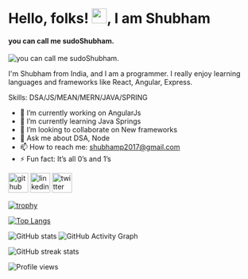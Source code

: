 # Hello, folks! <img src="https://raw.githubusercontent.com/MartinHeinz/MartinHeinz/master/wave.gif" width="30px">, I am Shubham 
#### you can call me sudoShubham.
![you can call me sudoShubham.](https://miro.medium.com/max/600/1*QgaXbAftmcfAQD597uBS3g.jpeg)

I'm Shubham from India, and I am a programmer. I really enjoy learning languages and frameworks like React, Angular, Express.

Skills: DSA/JS/MEAN/MERN/JAVA/SPRING

- 🔭 I’m currently working on AngularJs 
- 🌱 I’m currently learning Java Springs 
- 👯 I’m looking to collaborate on New frameworks 
- 💬 Ask me about DSA, Node 
- 📫 How to reach me: shubhamp2017@gmail.com 
- ⚡ Fun fact: It’s all 0’s and 1’s 


[<img src='https://cdn.jsdelivr.net/npm/simple-icons@3.0.1/icons/github.svg' alt='github' height='40'>](https://github.com/sudoShubham)  [<img src='https://cdn.jsdelivr.net/npm/simple-icons@3.0.1/icons/linkedin.svg' alt='linkedin' height='40'>](https://www.linkedin.com/in/https://www.linkedin.com/in/shubhampagare//)  [<img src='https://cdn.jsdelivr.net/npm/simple-icons@3.0.1/icons/twitter.svg' alt='twitter' height='40'>](https://twitter.com/https://twitter.com/shubhamp2017)  

[![trophy](https://github-profile-trophy.vercel.app/?username=sudoShubham)](https://github.com/ryo-ma/github-profile-trophy)

[![Top Langs](https://github-readme-stats.vercel.app/api/top-langs/?username=sudoShubham)](https://github.com/anuraghazra/github-readme-stats)

![GitHub stats](https://github-readme-stats.vercel.app/api?username=sudoShubham&show_icons=true&count_private=true)  ![GitHub Activity Graph](https://activity-graph.herokuapp.com/graph?username=sudoShubham)  

![GitHub streak stats](https://github-readme-streak-stats.herokuapp.com/?user=sudoShubham)  

![Profile views](https://gpvc.arturio.dev/sudoShubham)  
